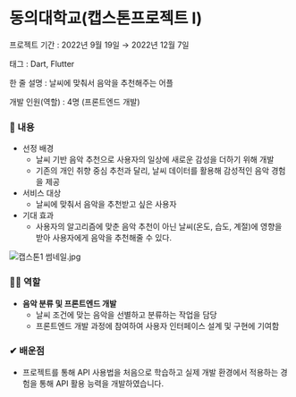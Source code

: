 # 동의대학교(캡스톤프로젝트 I)

프로젝트 기간 : 2022년 9월 19일 → 2022년 12월 7일

태그 : Dart, Flutter

한 줄 설명 : 날씨에 맞춰서 음악을 추천해주는 어플

개발 인원(역할) : 4명 (프론트엔드 개발)

### 📖 내용

- 선정 배경
    - 날씨 기반 음악 추천으로 사용자의 일상에 새로운 감성을 더하기 위해 개발
    - 기존의 개인 취향 중심 추천과 달리, 날씨 데이터를 활용해 감성적인 음악 경험을 제공
- 서비스 대상
    - 날씨에 맞춰서 음악을 추천받고 싶은 사용자
- 기대 효과
    - 사용자의 알고리즘에 맞춘 음악 추천이 아닌 날씨(온도, 습도, 계절)에 영향을 받아 사용자에게 음악을 추천해줄 수 있다.

![캡스톤1 썸네일.jpg](%E1%84%83%E1%85%A9%E1%86%BC%E1%84%8B%E1%85%B4%E1%84%83%E1%85%A2%E1%84%92%E1%85%A1%E1%86%A8%E1%84%80%E1%85%AD(%E1%84%8F%E1%85%A2%E1%86%B8%E1%84%89%E1%85%B3%E1%84%90%E1%85%A9%E1%86%AB%E1%84%91%E1%85%B3%E1%84%85%E1%85%A9%E1%84%8C%E1%85%A6%E1%86%A8%E1%84%90%E1%85%B3%20I)%20e8c20ae0f59d4928a2f5af79de8be95f/%25EC%25BA%25A1%25EC%258A%25A4%25ED%2586%25A41_%25EC%258D%25B8%25EB%2584%25A4%25EC%259D%25BC.jpg)

### 🙋‍♂️ 역할

- **음악 분류 및 프론트엔드 개발**
    - 날씨 조건에 맞는 음악을 선별하고 분류하는 작업을 담당
    - 프론트엔드 개발 과정에 참여하여 사용자 인터페이스 설계 및 구현에 기여함

### ✔ 배운점

- 프로젝트를 통해 API 사용법을 처음으로 학습하고 실제 개발 환경에서 적용하는 경험을 통해 API 활용 능력을 개발하였습니다.
